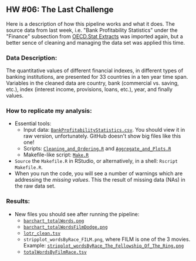 HW #06: The Last Challenge
--------------------------

Here is a description of how this pipeline works and what it does. The source data from last week,
i.e. "Bank Profitability Statistics" under the "Finance" subsection from [OECD.Stat Extracts](http://stats.oecd.org/)
was imported again, but a better sence of cleaning and managing the data set was applied this time.  

### Data Description:  

The quantitative values of different financial indexes, in different types of banking institutions, are presented
for 33 countries in a ten year time span. Variables in the cleaned data are country, bank (commercial vs. saving,
etc.), index (interest income, provisions, loans, etc.), year, and finally values.

### How to replicate my analysis:

  * Essential tools:
    - Input data: [`BankProfitabilityStatistics.csv`](https://github.com/Mahdiark/stat545a-2013-hw06_khosravi-mah/blob/master/BankProfitabilityStatistics.csv). You should view it in raw version, unfortunately. GitHub doesn't show big files like this one!
    - Scripts: [`Cleaning_and_Ordering.R`](https://github.com/Mahdiark/stat545a-2013-hw06_khosravi-mah/blob/master/Cleaning_and_Ordering.R) and [`Aggregate_and_Plots.R`](https://github.com/Mahdiark/stat545a-2013-hw06_khosravi-mah/blob/master/Aggregate_and_Plots.R)
    - Makefile-like script: [`Make.R`](https://github.com/Mahdiark/stat545a-2013-hw06_khosravi-mah/blob/master/Make.R)
  * `Source` the `Makefile.R` in RStudio, or alternatively, in a shell: `Rscript Makefile.R`.
  * When you run the code, you will see a number of warnings which are addressing the *missing values*. This the result of missing data (NAs) in the raw data set.
  
### Results:

  * New files you should see after running the pipeline:
    - [`barchart_totalWords.png`](https://raw.github.com/jennybc/STAT545A/master/hw06_scaffolds/01_justR/barchart_totalWords.png)
    - [`barchart_totalWordsFilmDodge.png`](https://raw.github.com/jennybc/STAT545A/master/hw06_scaffolds/01_justR/barchart_totalWordsFilmDodge.png)
    - [`lotr_clean.tsv`](https://github.com/jennybc/STAT545A/blob/master/hw06_scaffolds/01_justR/lotr_clean.tsv)
    - `stripplot_wordsByRace_FILM.png`, where FILM is one of the 3 movies. Example: [`stripplot_wordsByRace_The_Fellowship_Of_The_Ring.png`](https://raw.github.com/jennybc/STAT545A/master/hw06_scaffolds/01_justR/stripplot_wordsByRace_The_Fellowship_Of_The_Ring.png)
    - [`totalWordsByFilmRace.tsv`](https://github.com/jennybc/STAT545A/blob/master/hw06_scaffolds/01_justR/totalWordsByFilmRace.tsv)

